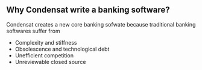 ## Why Condensat write a banking software?

Condensat creates a new core banking sofwate because traditional banking softwares suffer from
* Complexity and stiffness
* Obsolescence and technological debt
* Unefficient competition
* Unreviewable closed source
